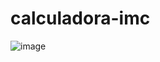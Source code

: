 ﻿# calculadora-imc
![image](https://user-images.githubusercontent.com/69002877/124400932-82d81280-dcfc-11eb-8435-85026c9cdecc.png)
